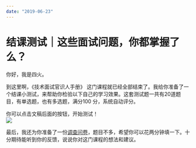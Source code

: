 ```yaml
---
date: "2019-06-23"
---  
```

      
# 结课测试｜这些面试问题，你都掌握了么？
你好，我是四火。

到这里啊，《技术面试官识人手册》 这门课程就已经全部结束了。我给你准备了一个结课小测试，来帮助你检验以下自己的学习效果。这套测试题一共有20道题目，有单选题，也有多选题，满分100 分，系统自动评分。

你可以点击文稿后面的按钮，开始测试！  
[![](/images/技术面试官识人手册/06.结束语/resourceimage28a428d1be62669b4f3cc01c36466bf811a4.png)](http://time.geekbang.org/quiz/intro?act_id=441&exam_id=1507)

最后，我还为你准备了一份[调查问卷](https://jinshuju.net/f/UxOB3l)，题目不多，希望你可以花两分钟填一下。十分期待能听到你的反馈，说说你对这门课程的想法和建议。

<!-- [[[read_end]]] -->
